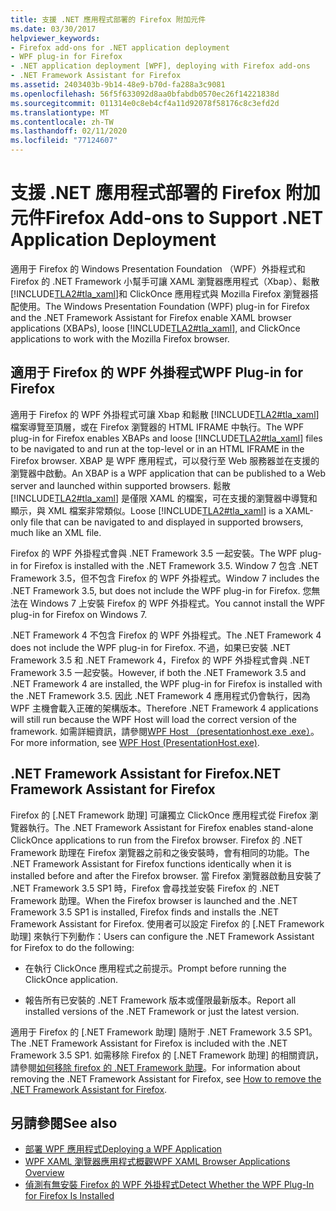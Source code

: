 ```yaml
---
title: 支援 .NET 應用程式部署的 Firefox 附加元件
ms.date: 03/30/2017
helpviewer_keywords:
- Firefox add-ons for .NET application deployment
- WPF plug-in for Firefox
- .NET application deployment [WPF], deploying with Firefox add-ons
- .NET Framework Assistant for Firefox
ms.assetid: 2403403b-9b14-48e9-b70d-fa288a3c9081
ms.openlocfilehash: 56f5f633092d8aa0bfabdb0570ec26f14221838d
ms.sourcegitcommit: 011314e0c8eb4cf4a11d92078f58176c8c3efd2d
ms.translationtype: MT
ms.contentlocale: zh-TW
ms.lasthandoff: 02/11/2020
ms.locfileid: "77124607"
---
```

# <a name="firefox-add-ons-to-support-net-application-deployment"></a><span data-ttu-id="e514f-102">支援 .NET 應用程式部署的 Firefox 附加元件</span><span class="sxs-lookup"><span data-stu-id="e514f-102">Firefox Add-ons to Support .NET Application Deployment</span></span>
<span data-ttu-id="e514f-103">適用于 Firefox 的 Windows Presentation Foundation （WPF）外掛程式和 Firefox 的 .NET Framework 小幫手可讓 XAML 瀏覽器應用程式（Xbap）、鬆散 [!INCLUDE[TLA2#tla_xaml](../../../../includes/tla2sharptla-xaml-md.md)]和 ClickOnce 應用程式與 Mozilla Firefox 瀏覽器搭配使用。</span><span class="sxs-lookup"><span data-stu-id="e514f-103">The Windows Presentation Foundation (WPF) plug-in for Firefox and the .NET Framework Assistant for Firefox enable XAML browser applications (XBAPs), loose [!INCLUDE[TLA2#tla_xaml](../../../../includes/tla2sharptla-xaml-md.md)], and ClickOnce applications to work with the Mozilla Firefox browser.</span></span>  
  
## <a name="wpf-plug-in-for-firefox"></a><span data-ttu-id="e514f-104">適用于 Firefox 的 WPF 外掛程式</span><span class="sxs-lookup"><span data-stu-id="e514f-104">WPF Plug-in for Firefox</span></span>  
 <span data-ttu-id="e514f-105">適用于 Firefox 的 WPF 外掛程式可讓 Xbap 和鬆散 [!INCLUDE[TLA2#tla_xaml](../../../../includes/tla2sharptla-xaml-md.md)] 檔案導覽至頂層，或在 Firefox 瀏覽器的 HTML IFRAME 中執行。</span><span class="sxs-lookup"><span data-stu-id="e514f-105">The WPF plug-in for Firefox enables XBAPs and loose [!INCLUDE[TLA2#tla_xaml](../../../../includes/tla2sharptla-xaml-md.md)] files to be navigated to and run at the top-level or in an HTML IFRAME in the Firefox browser.</span></span> <span data-ttu-id="e514f-106">XBAP 是 WPF 應用程式，可以發行至 Web 服務器並在支援的瀏覽器中啟動。</span><span class="sxs-lookup"><span data-stu-id="e514f-106">An XBAP is a WPF application that can be published to a Web server and launched within supported browsers.</span></span> <span data-ttu-id="e514f-107">鬆散 [!INCLUDE[TLA2#tla_xaml](../../../../includes/tla2sharptla-xaml-md.md)] 是僅限 XAML 的檔案，可在支援的瀏覽器中導覽和顯示，與 XML 檔案非常類似。</span><span class="sxs-lookup"><span data-stu-id="e514f-107">Loose [!INCLUDE[TLA2#tla_xaml](../../../../includes/tla2sharptla-xaml-md.md)] is a XAML-only file that can be navigated to and displayed in supported browsers, much like an XML file.</span></span>  
  
 <span data-ttu-id="e514f-108">Firefox 的 WPF 外掛程式會與 .NET Framework 3.5 一起安裝。</span><span class="sxs-lookup"><span data-stu-id="e514f-108">The WPF plug-in for Firefox is installed with the .NET Framework 3.5.</span></span> <span data-ttu-id="e514f-109">Window 7 包含 .NET Framework 3.5，但不包含 Firefox 的 WPF 外掛程式。</span><span class="sxs-lookup"><span data-stu-id="e514f-109">Window 7 includes the .NET Framework 3.5, but does not include the WPF plug-in for Firefox.</span></span> <span data-ttu-id="e514f-110">您無法在 Windows 7 上安裝 Firefox 的 WPF 外掛程式。</span><span class="sxs-lookup"><span data-stu-id="e514f-110">You cannot install the WPF plug-in for Firefox on Windows 7.</span></span>  
  
 <span data-ttu-id="e514f-111">.NET Framework 4 不包含 Firefox 的 WPF 外掛程式。</span><span class="sxs-lookup"><span data-stu-id="e514f-111">The .NET Framework 4 does not include the WPF plug-in for Firefox.</span></span> <span data-ttu-id="e514f-112">不過，如果已安裝 .NET Framework 3.5 和 .NET Framework 4，Firefox 的 WPF 外掛程式會與 .NET Framework 3.5 一起安裝。</span><span class="sxs-lookup"><span data-stu-id="e514f-112">However, if both the .NET Framework 3.5 and .NET Framework 4 are installed, the WPF plug-in for Firefox is installed with the .NET Framework 3.5.</span></span> <span data-ttu-id="e514f-113">因此 .NET Framework 4 應用程式仍會執行，因為 WPF 主機會載入正確的架構版本。</span><span class="sxs-lookup"><span data-stu-id="e514f-113">Therefore .NET Framework 4 applications will still run because the WPF Host will load the correct version of the framework.</span></span> <span data-ttu-id="e514f-114">如需詳細資訊，請參閱[WPF Host （presentationhost.exe .exe）](wpf-host-presentationhost-exe.md)。</span><span class="sxs-lookup"><span data-stu-id="e514f-114">For more information, see [WPF Host (PresentationHost.exe)](wpf-host-presentationhost-exe.md).</span></span>  
  
## <a name="net-framework-assistant-for-firefox"></a><span data-ttu-id="e514f-115">.NET Framework Assistant for Firefox</span><span class="sxs-lookup"><span data-stu-id="e514f-115">.NET Framework Assistant for Firefox</span></span>  
 <span data-ttu-id="e514f-116">Firefox 的 [.NET Framework 助理] 可讓獨立 ClickOnce 應用程式從 Firefox 瀏覽器執行。</span><span class="sxs-lookup"><span data-stu-id="e514f-116">The .NET Framework Assistant for Firefox enables stand-alone ClickOnce applications to run from the Firefox browser.</span></span> <span data-ttu-id="e514f-117">Firefox 的 .NET Framework 助理在 Firefox 瀏覽器之前和之後安裝時，會有相同的功能。</span><span class="sxs-lookup"><span data-stu-id="e514f-117">The .NET Framework Assistant for Firefox functions identically when it is installed before and after the Firefox browser.</span></span> <span data-ttu-id="e514f-118">當 Firefox 瀏覽器啟動且安裝了 .NET Framework 3.5 SP1 時，Firefox 會尋找並安裝 Firefox 的 .NET Framework 助理。</span><span class="sxs-lookup"><span data-stu-id="e514f-118">When the Firefox browser is launched and the .NET Framework 3.5 SP1 is installed, Firefox finds and installs the .NET Framework Assistant for Firefox.</span></span> <span data-ttu-id="e514f-119">使用者可以設定 Firefox 的 [.NET Framework 助理] 來執行下列動作：</span><span class="sxs-lookup"><span data-stu-id="e514f-119">Users can configure the .NET Framework Assistant for Firefox to do the following:</span></span>  
  
- <span data-ttu-id="e514f-120">在執行 ClickOnce 應用程式之前提示。</span><span class="sxs-lookup"><span data-stu-id="e514f-120">Prompt before running the ClickOnce application.</span></span>  
  
- <span data-ttu-id="e514f-121">報告所有已安裝的 .NET Framework 版本或僅限最新版本。</span><span class="sxs-lookup"><span data-stu-id="e514f-121">Report all installed versions of the .NET Framework or just the latest version.</span></span>  
  
 <span data-ttu-id="e514f-122">適用于 Firefox 的 [.NET Framework 助理] 隨附于 .NET Framework 3.5 SP1。</span><span class="sxs-lookup"><span data-stu-id="e514f-122">The .NET Framework Assistant for Firefox is included with the .NET Framework 3.5 SP1.</span></span> <span data-ttu-id="e514f-123">如需移除 Firefox 的 [.NET Framework 助理] 的相關資訊，請參閱[如何移除 firefox 的 .NET Framework 助理](https://support.microsoft.com/help/963707/how-to-remove-the-net-framework-assistant-for-firefox)。</span><span class="sxs-lookup"><span data-stu-id="e514f-123">For information about removing the .NET Framework Assistant for Firefox, see [How to remove the .NET Framework Assistant for Firefox](https://support.microsoft.com/help/963707/how-to-remove-the-net-framework-assistant-for-firefox).</span></span>  
  
## <a name="see-also"></a><span data-ttu-id="e514f-124">另請參閱</span><span class="sxs-lookup"><span data-stu-id="e514f-124">See also</span></span>

- [<span data-ttu-id="e514f-125">部署 WPF 應用程式</span><span class="sxs-lookup"><span data-stu-id="e514f-125">Deploying a WPF Application</span></span>](deploying-a-wpf-application-wpf.md)
- [<span data-ttu-id="e514f-126">WPF XAML 瀏覽器應用程式概觀</span><span class="sxs-lookup"><span data-stu-id="e514f-126">WPF XAML Browser Applications Overview</span></span>](wpf-xaml-browser-applications-overview.md)
- [<span data-ttu-id="e514f-127">偵測有無安裝 Firefox 的 WPF 外掛程式</span><span class="sxs-lookup"><span data-stu-id="e514f-127">Detect Whether the WPF Plug-In for Firefox Is Installed</span></span>](how-to-detect-whether-the-wpf-plug-in-for-firefox-is-installed.md)
